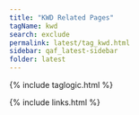 ```yaml
---
title: "KWD Related Pages"
tagName: kwd
search: exclude
permalink: latest/tag_kwd.html
sidebar: qaf_latest-sidebar
folder: latest
---
```

{% include taglogic.html %}

{% include links.html %}
